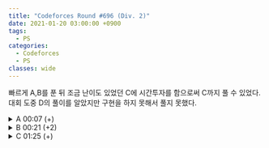 ```yaml
---
title: "Codeforces Round #696 (Div. 2)"
date: 2021-01-20 03:00:00 +0900
tags:
  - PS
categories:
  - Codeforces
  - PS
classes: wide
---
```


<script type="text/javascript" 
src="https://cdn.mathjax.org/mathjax/latest/MathJax.js?config=TeX-AMS_HTML">
</script>

빠르게 A,B를 푼 뒤 조금 난이도 있었던 C에 시간투자를 함으로써 C까지 풀 수 있었다. 대회 도중 D의 풀이를 알았지만 구현을 하지 못해서 풀지 못했다.

<details>
<summary>A 00:07 (+)</summary>

<div markdown="1">

## A. Puzzle From the Future

$$a$$의 가장 앞자리는 1로 고정하고 시작한다.

$$a$$와 $$b$$를 합쳤을 때, 앞자리가 2 또는 0 이라면 합쳤을때 1이 되도록 만들어 주고, 앞의 자리가 1이라면 2 또는 0이 되도록 만들어 주면 된다.

이렇게 만들어진 문자열이 가장 크다.

```cpp
#include <iostream>

int main(void)
{
    std::cin.tie(0);
    std::ios_base::sync_with_stdio(false);
    
    int T;
    std::cin >> T;

    while(T--){
        int N;
        std::cin >> N;
        
        std::string b;
        std::cin >> b;

        std::string a = "1";

        for(int i = 1; i < N; i++){
            int x = (a[i-1] == '1') + (b[i-1] == '1');
            int y = (b[i] == '1');

            if(x == 2 && y == 1){
                a += "0";
            } else if(x == 2 && y == 0){
                a += "1";
            } else if( x== 1 && y == 1){
                a += "1";
            } else if(x == 1 && y == 0){
                a += "0";
            } else {
                a += "1";
            }
        }

        std::cout << a << "\n";
    }
    
    return 0;
}
```

</div>
</details>

<details>
<summary>B 00:21 (+2)</summary>

<div markdown="1">

## B. Strange List

넉넉하게 3만 이하의 소수를 모두 찾아 두고 시작한다.

($$p = d+1$$ 이상의 가장 작은 소수) * ($$p+d$$ 이상의 가장 작은 소수) 가 찾는 답임을 쉽게 알 수 있다.

대회 때 $$p^3$$ 꼴도 가능하지 않을까? 하고 생각했는데 이거보다 작은 ($$p+d$$ 이상의 소수) 가 존재한다.

```cpp
#include <iostream>
#include <vector>

bool isPrime[30303];

int main(void)
{
    std::cin.tie(0);
    std::ios_base::sync_with_stdio(false);

    std::fill_n(isPrime, 30303, true);

    isPrime[1] = false;

    std::vector<int> primes;

    for (int i = 2; i < 30303; i++)
    {
        if (!isPrime[i])
            continue;
        primes.push_back(i);
        for (int j = i + i; j < 30303; j += i)
        {
            isPrime[j] = false;
        }
    }

    int T;
    std::cin >> T;
    while (T--)
    {
        int d;
        std::cin >> d;

        long long a = *std::lower_bound(primes.begin(), primes.end(), d + 1);
        long long b = *std::lower_bound(primes.begin(), primes.end(), a + d);

        std::cout << std::min(a * b, a * a * a) << "\n";
    }
    return 0;
}
```

</div>
</details>

<details>
<summary>C 01:25 (+)</summary>

<div markdown="1">

## C. Array Destruction

1. 가장 큰 수를 처음에 선택하지 않는 경우, 끝 까지 처리하지 못하게 된다. 따라서 다음에 고르는 두 수중 하나는 남은 수 중 가장 큰 수이다.

2. 두 수를 고르게 되면 다음에 고르게 되는 수가 정해진다. 따라서 다음에 고르게 되는 수를 빠르게 찾는 것이 중요하다.

### 나이브한 $$O(N^3)$$ 풀이

어떤 수열이 주어졌을 때, 그 수열에서 가장 큰 값은 무조건 선택해야한다.
우리는 그 값과 더했을때 목표하는 $$x$$가 나오도록하는 값을 찾고싶다. 선형탐색을 통해 $$O(N)$$에 이를 찾을 수 있고, 모든 시작 $$x$$값 $$N$$개에 대해 이를 수행하면 하나의 $$x$$값 마다 $$O(N)$$번의 $$O(N)$$의 선형 탐색을 하므로 전체 시간복잡도는 $$O(N^3)$$ 이다.

### multiset을 이용한 $$O(N^2lgN)$$풀이

우리는 위 풀이에서 "선형탐색"하는 과정을 최적화 시킬 수 있다. 이분탐색을 이용하면 좋겠지만, 수열의 중간에서 값이 erase 되기 때문에 vector를 이용하면 $$O(N^3)$$이 된다. multiset을 이용하면서 find 와 erase 함수를 이용하면 $$O(lgN)$$에 탐색과 삭제를 할 수 있다. 즉, 전체 시간복잡도는 $$O(N^2lgN)$$이 된다.

```cpp
#include <iostream>
#include <vector>
#include <algorithm>
#include <set>

std::multiset<int> v;
std::multiset<int> vv;

bool solve(int x, std::multiset<int>::iterator it)
{
    int max = *it;
    vv.erase(it);
    it = vv.find(x - max);
    if (it == vv.end())
    {
        return false;
    }
    vv.erase(it);
    if (vv.empty())
        return true;
    return solve(max, --vv.end());
}

bool solve2(int x, std::multiset<int>::iterator it)
{
    int max = *it;
    vv.erase(it);
    it = vv.find(x - max);
    vv.erase(it);
    std::cout << max << " " << x - max << "\n";
    if (vv.empty())
        return true;
    return solve2(max, --vv.end());
}

int main(void)
{
    std::cin.tie(0);
    std::ios_base::sync_with_stdio(false);

    int T;
    std::cin >> T;
    while (T--)
    {
        int N;
        std::cin >> N;
        std::fill_n(visited, 2 * N + 10, false);
        v.clear();

        int x;
        for (int i = 0; i < 2 * N; i++)
        {
            std::cin >> x;
            v.insert(x);
            vv.insert(x);
        }

        bool success = false;

        for (auto it = v.begin(); it != --v.end(); it++)
        {
            vv = v;
            x = *it + *(--vv.end());
            success = solve(x, --vv.end());
            if (success)
                break;
        }
        vv = v;

        if (success)
        {
            std::cout << "YES\n"
                      << x << "\n";
            solve2(x, --vv.end());
        }
        else
        {
            std::cout << "NO\n";
        }
    }

    return 0;
}
```

</div>
</details>